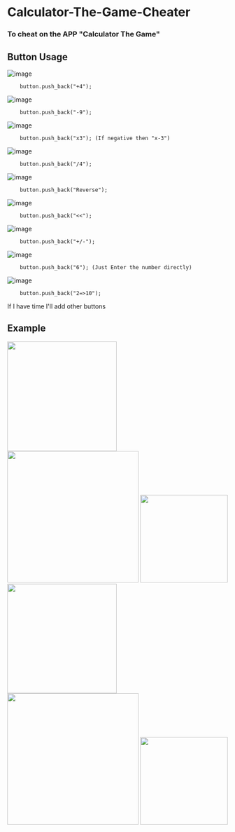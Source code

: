 # Calculator-The-Game-Cheater

### To cheat on the APP "Calculator The Game"

## Button Usage

![image](https://imgur.com/OhrVQ6x.png)
```
    button.push_back("+4");
```
![image](https://imgur.com/4WVxQIB.png)
```
    button.push_back("-9");
```
![image](https://imgur.com/sruKyjL.png)
```
    button.push_back("x3"); (If negative then "x-3")
```
![image](https://imgur.com/E2Fwtj7.png)
```
    button.push_back("/4");
```
![image](https://imgur.com/SOr2eza.png)
```
    button.push_back("Reverse");
```
![image](https://imgur.com/MUJNVL4.png)
```
    button.push_back("<<");
```
![image](https://imgur.com/4LFaCfJ.png)
```
    button.push_back("+/-");
```
![image](https://imgur.com/yHLTPA4.png)
```
    button.push_back("6"); (Just Enter the number directly)
```
![image](https://imgur.com/OotltqC.png)
```
    button.push_back("2=>10");
```
If I have time I'll add other buttons

## Example
<img src="https://imgur.com/OCOb0BV.jpg" width="250" />
<img src="https://imgur.com/4qqS8l3.jpg" width="300" />
<img src="https://imgur.com/UhWb9WL.jpg" width="200" />
<img src="https://imgur.com/jivxj0S.jpg" width="250" />
<img src="https://imgur.com/nQImlJy.jpg" width="300" />
<img src="https://imgur.com/Xd9Fk5f.jpg" width="200" />
